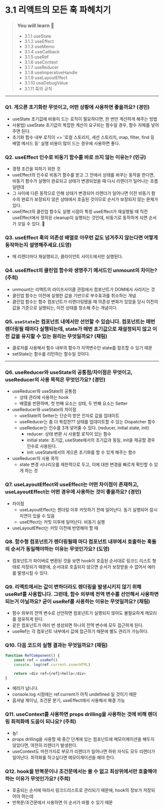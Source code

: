 # 3.1 리액트의 모든 훅 파헤치기

> ### You will learn 📝
>- 3.1.1 useState
>- 3.1.2 useEffect
>- 3.1.3 useMemo
>- 3.1.4 useCallback
>- 3.1.5 useRef
>- 3.1.6 useContext
>- 3.1.7 useReducer
>- 3.1.8 useImperativeHandle
>- 3.1.9 useLayoutEffect
>- 3.1.10 useDebugValue
>- 3.1.11 훅의 규칙

---

### Q1. 게으른 초기화란 무엇이고, 어떤 상황에 사용하면 좋을까요? (경민)
- useState 초기값에 비용이 드는 로직이 필요하다면, 한 번만 계산하게 해주는 방법
- 사용법) useState 초기값이 복잡한 계산이 요구되는 함수일 경우, 함수 자체를 넣어주면 된다.
- 초기화 함수 내부 로직이 => '로컬 스토리지, 세션 스토리지, map, filter, find 등 배열 메서드 등' 실행 비용이 많이 드는 경우에 사용하면 좋다.

### Q2. useEffect 인수로 비동기 함수를 바로 쓰지 않는 이유는? (민규)
- 경쟁 조건을 피하기 위한 것
- useEffect의 인수로 비동기 함수를 받고 그 안에서 상태를 바꾸는 동작을 한다면, 비동기 함수가 실행이 완료되고 상태가 변경되었을 때 다시 리렌더가 일어나는 흐름일텐데
- 그 사이에 다른 동작으로 인해 상태가 변경되어 리렌더가 일어나면 이전 비동기 함수의 완료가 보장되지 않은 상태에서 호출된 것이므로 순서가 보장되지 않는 문제가 있다.
- useEffect의 클린업 함수도 실행 시점이 특정 useEffect가 재실행될 때 직전 useEffect에서 정의된 cleanup이 실행되는 것인데, 비동기로 동작하게 되면 순서가 꼬일 수 있다.
👏

### Q3. useEffect 훅의 의존성 배열로 아무런 값도 넘겨주지 않는다면 어떻게 동작하는지 설명해주세요.(도영)
- 매 리렌더마다 재실행되고, 클라이언트 사이드에서만 실행된다.

### Q4. useEffect의 클린업 함수와 생명주기 메서드인 unmount의 차이는? (주희)
- unmount는 리액트의 라이프사이클 관점에서 컴포넌트가 DOM에서 사라지는 것
- 클린업 함수는 이전에 실행한 값을 기반으로 부수효과를 취소하는 개념
- 클린업 함수는 함수 컴포넌트가 리렌더링됐을 때 의존성 변화가 있었을 당시 이전의 값을 기준으로 실행되는, 이전 상태를 청소해 주는 개념이다.

### Q5. `useState`는 컴포넌트 내에서만 선언할 수 있습니다. 컴포넌트는 매번 렌더링될 때마다 실행되는데, state가 매번 초기값으로 재설정되지 않고 이전 값을 유지할 수 있는 원리는 무엇일까요? (채림)
- 클로저를 사용해서 함수 내부의 함수가 지역변수인 state를 참조할 수 있기 때문
- setState는 함수를 리턴하는 함수일 것이다.

---

### Q6. useReducer와 useState의 공통점/차이점은 무엇이고, useReducer의 사용 목적은 무엇인가요? (경민)
- useReducer와 useState의 공통점
  - 상태 관리에 사용하는 hook
  - 배열을 반환하며, 첫 번째 요소는 상태, 두 번째 요소는 Setter
- useReducer와 useState의 차이점
  - useState의 Setter는 단순히 받은 인자로 값을 업데이트
  - useReducer는 좀 더 복잡한?? 상태를 업데이트할 수 있는 Dispatcher 함수
  - useReducer는 인수를 3개 넣어줄 수 있다. (reducer, initial state, init)
    - reducer: 상태 변환 시 사용할 로직이 있는 함수
    - initial state: 초기값, useState에서의 초기값과 동일, init을 제공할 경우 인수로 사용된다.
    - init: useState에서의 게으른 초기화를 할 수 있게 해주는 함수
- useReducer의 사용 목적
  - state 변경 시나리오를 제한적으로 두고, 이에 대한 변경을 빠르게 확인할 수 있게 하는 것

### Q7. useLayoutEffect와 useEffect는 어떤 차이점이 존재하고, useLayoutEffect는 어떤 경우에 사용하는 것이 좋을까요? (경민)
- 차이점
  - useLayoutEffect는 렌더링 이후 커밋하기 전에 일어난다. 동기 실행되어 잠시 지연이 있을 수 있음
  - useEffect는 커밋 이후에 일어난다. 비동기 실행
- useLayoutEffect는 커밋 이전에 반영해야 할 때

### Q8. 함수형 컴포넌트가 렌더링될때 마다 컴포넌트 내부에서 호출하는 훅들의 순서가 동일해야하는 이유는 무엇인가요? (도영)
- 컴포넌트가 파이버로 변환된 것을 보면 hook이 호출된 순서대로 링크드 리스트 형태로 저장되기 때문에, 순서대로 호출되지 않으면 순서가 보장받을 수 없어서 에러를 발생시킬 수 있다.

### Q9. 리액트에서는 값이 변하더라도 렌더링을 발생시키지 않기 위해 useRef를 사용합니다. 그런데, 함수 외부에 전역 변수를 선언해서 사용하면 되는거 아닐까요? 굳이 useRef를 사용하는 이유는 무엇일까요? (채림)
- 함수 외부의 전역 변수로 선언하면 컴포넌트가 실행되지 않아도 불필요하게 메모리를 점유하게 된다.
- 같은 컴포넌트가 여러 번 생성되면 하나의 전역 변수에 모두 접근하게 된다.
- useRef는 각 컴포넌트 내부에서 값에 접근하기 때문에 별도 관리가 가능하다.

### Q10. 다음 코드의 실행 결과는 무엇일까요? (채림)
```javascript
function RefComponent() {
    const ref = useRef()
    console. log(ref.current.innerHTML)

    return <div ref={ref}>hello</div>
}
```

- 에러가 납니다.
- console.log 시점에는 ref.current가 아직 undefined 일 것이기 때문
- 옵셔널 체이닝, 조건문 분기, useEffect에서 사용해서 해결 가능

### Q11. useContext를 사용하면 props drilling을 사용하는 것에 비해 렌더링 최적화에 도움이 되나요? (주희)
- 놉!
- props drilling을 사용할 때 중간 단계에 있는 컴포넌트에 메모이제이션을 해두지 않았다면, 여전히 리렌더가 발생한다.
- useContext도 마찬가지로 부모가 리렌더가 일어나면 하위 자식도 모두 리렌더가 일어난다. 최적화를 하고싶다면 메모이제이션을 해야 한다.

### Q12. hook을 반복문이나 조건문에서는 쓸 수 없고 최상위에서만 호출해야하는 이유가 무엇인가요? (주희)
- 호출되는 순서에 따라서 링크드리스트로 관리되기 때문에, hook의 정보가 저장되어야 하는데
- 반복문/조건문에서 사용하면 이 순서가 바뀔 수 있기 때문
